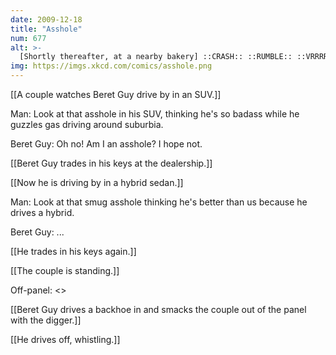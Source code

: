 ```yaml
---
date: 2009-12-18
title: "Asshole"
num: 677
alt: >-
  [Shortly thereafter, at a nearby bakery] ::CRASH:: ::RUMBLE:: ::VRRRRRR:: '... I don't know, officer.  It just scooped up an entire rack of scones and drove away!'
img: https://imgs.xkcd.com/comics/asshole.png
---
```

[[A couple watches Beret Guy drive by in an SUV.]]

Man: Look at that asshole in his SUV, thinking he's so badass while he guzzles gas driving around suburbia.

Beret Guy: Oh no! Am I an asshole? I hope not.

[[Beret Guy trades in his keys at the dealership.]]

[[Now he is driving by in a hybrid sedan.]]

Man: Look at that smug asshole thinking he's better than us because he drives a hybrid.

Beret Guy: ...

[[He trades in his keys again.]]

[[The couple is standing.]]

Off-panel: <<RUMBLE>>

[[Beret Guy drives a backhoe in and smacks the couple out of the panel with the digger.]]

[[He drives off, whistling.]]

